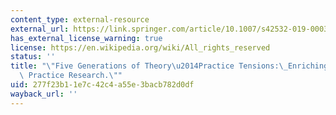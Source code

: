 ```yaml
---
content_type: external-resource
external_url: https://link.springer.com/article/10.1007/s42532-019-00033-3
has_external_license_warning: true
license: https://en.wikipedia.org/wiki/All_rights_reserved
status: ''
title: "\"Five Generations of Theory\u2014Practice Tensions:\_Enriching Socio-Ecological\
  \ Practice Research.\""
uid: 277f23b1-1e7c-42c4-a55e-3bacb782d0df
wayback_url: ''
---
```

